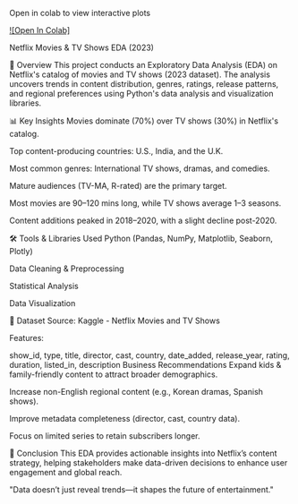 Open in colab to view interactive plots

[![Open In Colab]](https://colab.research.google.com/drive/1GDnPMJpy6GrRBceQrCjqyIRjQvzCPcCs?usp=sharing)

Netflix Movies & TV Shows EDA (2023)

📌 Overview
This project conducts an Exploratory Data Analysis (EDA) on Netflix's catalog of movies and TV shows (2023 dataset). The analysis uncovers trends in content distribution, genres, ratings, release patterns, and regional preferences using Python's data analysis and visualization libraries.

📊 Key Insights
Movies dominate (70%) over TV shows (30%) in Netflix's catalog.

Top content-producing countries: U.S., India, and the U.K.

Most common genres: International TV shows, dramas, and comedies.

Mature audiences (TV-MA, R-rated) are the primary target.

Most movies are 90–120 mins long, while TV shows average 1–3 seasons.

Content additions peaked in 2018–2020, with a slight decline post-2020.

🛠️ Tools & Libraries Used
Python (Pandas, NumPy, Matplotlib, Seaborn, Plotly)

Data Cleaning & Preprocessing

Statistical Analysis

Data Visualization

📂 Dataset
Source: Kaggle - Netflix Movies and TV Shows

Features:

show_id, type, title, director, cast, country, date_added, release_year, rating, duration, listed_in, description
Business Recommendations
Expand kids & family-friendly content to attract broader demographics.

Increase non-English regional content (e.g., Korean dramas, Spanish shows).

Improve metadata completeness (director, cast, country data).

Focus on limited series to retain subscribers longer.

🎯 Conclusion
This EDA provides actionable insights into Netflix’s content strategy, helping stakeholders make data-driven decisions to enhance user engagement and global reach.

"Data doesn’t just reveal trends—it shapes the future of entertainment."
